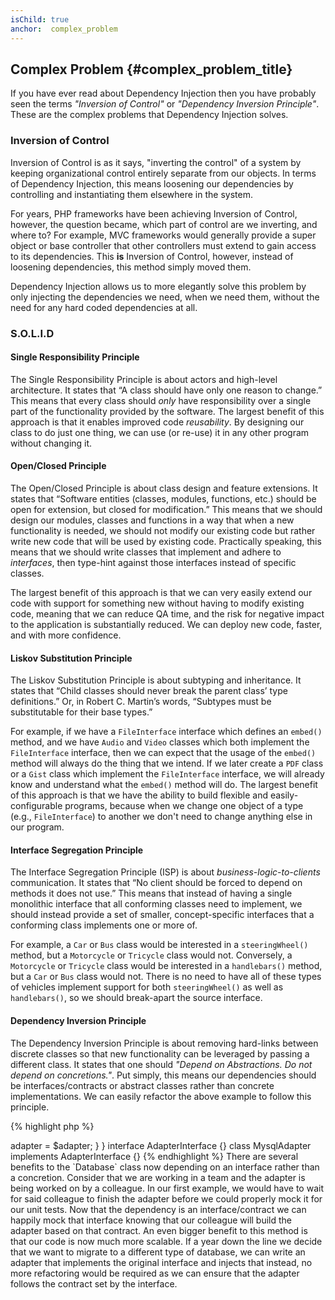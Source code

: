 ```yaml
---
isChild: true
anchor:  complex_problem
---
```


## Complex Problem {#complex_problem_title}

If you have ever read about Dependency Injection then you have probably seen the terms *"Inversion of Control"* or
*"Dependency Inversion Principle"*. These are the complex problems that Dependency Injection solves.

### Inversion of Control

Inversion of Control is as it says, "inverting the control" of a system by keeping organizational control entirely
separate from our objects. In terms of Dependency Injection, this means loosening our dependencies by controlling and
instantiating them elsewhere in the system.

For years, PHP frameworks have been achieving Inversion of Control, however, the question became, which part of control
are we inverting, and where to? For example, MVC frameworks would generally provide a super object or base controller
that other controllers must extend to gain access to its dependencies. This **is** Inversion of Control, however,
instead of loosening dependencies, this method simply moved them.

Dependency Injection allows us to more elegantly solve this problem by only injecting the dependencies we need, when we
need them, without the need for any hard coded dependencies at all.

### S.O.L.I.D

#### Single Responsibility Principle

The Single Responsibility Principle is about actors and high-level architecture. It states that “A class should have
only one reason to change.” This means that every class should *only* have responsibility over a single part of the
functionality provided by the software. The largest benefit of this approach is that it enables improved code
*reusability*. By designing our class to do just one thing, we can use (or re-use) it in any other program without
changing it.

#### Open/Closed Principle

The Open/Closed Principle is about class design and feature extensions. It states that “Software entities (classes,
modules, functions, etc.) should be open for extension, but closed for modification.” This means that we should design
our modules, classes and functions in a way that when a new functionality is needed, we should not modify our existing
code but rather write new code that will be used by existing code. Practically speaking, this means that we should write
classes that implement and adhere to *interfaces*, then type-hint against those interfaces instead of specific classes.

The largest benefit of this approach is that we can very easily extend our code with support for something new without
having to modify existing code, meaning that we can reduce QA time, and the risk for negative impact to the application
is substantially reduced. We can deploy new code, faster, and with more confidence.

#### Liskov Substitution Principle

The Liskov Substitution Principle is about subtyping and inheritance. It states that “Child classes should never break
the parent class’ type definitions.” Or, in Robert C. Martin’s words, “Subtypes must be substitutable for their base
types.”

For example, if we have a `FileInterface` interface which defines an `embed()` method, and we have `Audio` and `Video`
classes which both implement the `FileInterface` interface, then we can expect that the usage of the `embed()` method will always
do the thing that we intend. If we later create a `PDF` class or a `Gist` class which implement the `FileInterface`
interface, we will already know and understand what the `embed()` method will do. The largest benefit of this approach
is that we have the ability to build flexible and easily-configurable programs, because when we change one object of a
type (e.g., `FileInterface`) to another we don't need to change anything else in our program.

#### Interface Segregation Principle

The Interface Segregation Principle (ISP) is about *business-logic-to-clients* communication. It states that “No client
should be forced to depend on methods it does not use.” This means that instead of having a single monolithic interface
that all conforming classes need to implement, we should instead provide a set of smaller, concept-specific interfaces
that a conforming class implements one or more of.

For example, a `Car` or `Bus` class would be interested in a `steeringWheel()` method, but a `Motorcycle` or `Tricycle`
class would not. Conversely, a `Motorcycle` or `Tricycle` class would be interested in a `handlebars()` method, but a
`Car` or `Bus` class would not. There is no need to have all of these types of vehicles implement support for both
`steeringWheel()` as well as `handlebars()`, so we should break-apart the source interface.

#### Dependency Inversion Principle

The Dependency Inversion Principle is about removing hard-links between discrete classes so that new functionality can
be leveraged by passing a different class. It states that one should *"Depend on Abstractions. Do not depend on
concretions."*. Put simply, this means our dependencies should be interfaces/contracts or abstract classes rather than
concrete implementations. We can easily refactor the above example to follow this principle.

{% highlight php %}
<?php
namespace Database;

class Database
{
    protected $adapter;

    public function __construct(AdapterInterface $adapter)
    {
        $this->adapter = $adapter;
    }
}

interface AdapterInterface {}

class MysqlAdapter implements AdapterInterface {}
{% endhighlight %}

There are several benefits to the `Database` class now depending on an interface rather than a concretion.

Consider that we are working in a team and the adapter is being worked on by a colleague. In our first example, we
would have to wait for said colleague to finish the adapter before we could properly mock it for our unit tests. Now
that the dependency is an interface/contract we can happily mock that interface knowing that our colleague will build
the adapter based on that contract.

An even bigger benefit to this method is that our code is now much more scalable. If a year down the line we decide
that we want to migrate to a different type of database, we can write an adapter that implements the original interface
and injects that instead, no more refactoring would be required as we can ensure that the adapter follows the contract
set by the interface.
